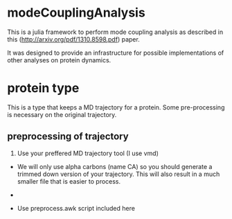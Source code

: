 # modeCouplingAnalysis

This is a julia framework to perform mode coupling analysis as described in this (http://arxiv.org/pdf/1310.8598.pdf) paper. 

It was designed to provide an infrastructure for possible implementations of other analyses on protein dynamics. 

# protein type

This is a type that keeps a MD trajectory for a protein. Some pre-processing is necessary on the original trajectory.

## preprocessing of trajectory

1. Use your preffered MD trajectory tool (I use vmd)
 
  - We will only use alpha carbons (name CA) so you should generate a trimmed down version of your trajectory. This will also result in a much smaller file that is easier to process.
  - 

- Use preprocess.awk script included here
